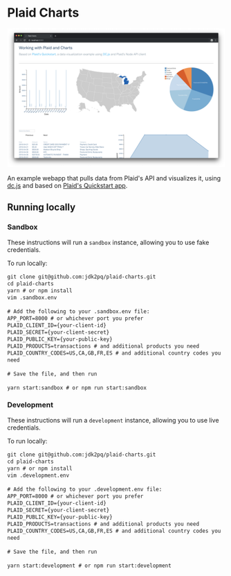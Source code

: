# Plaid Charts

![Plaid Charts](charts.png)

An example webapp that pulls data from Plaid's API and visualizes it, using [dc.js](https://dc-js.github.io/dc.js/) and based on [Plaid's Quickstart app](https://github.com/plaid/quickstart/tree/master/node).

## Running locally

### Sandbox
These instructions will run a `sandbox` instance, allowing you to use fake credentials. 

To run locally:

    git clone git@github.com:jdk2pq/plaid-charts.git
    cd plaid-charts
    yarn # or npm install
    vim .sandbox.env
    
    # Add the following to your .sandbox.env file:
    APP_PORT=8000 # or whichever port you prefer
    PLAID_CLIENT_ID={your-client-id}
    PLAID_SECRET={your-client-secret}
    PLAID_PUBLIC_KEY={your-public-key}
    PLAID_PRODUCTS=transactions # and additional products you need
    PLAID_COUNTRY_CODES=US,CA,GB,FR,ES # and additional country codes you need
 
    # Save the file, and then run
    
    yarn start:sandbox # or npm run start:sandbox
     
### Development
These instructions will run a `development` instance, allowing you to use live credentials. 

To run locally:

    git clone git@github.com:jdk2pq/plaid-charts.git
    cd plaid-charts
    yarn # or npm install
    vim .development.env
    
    # Add the following to your .development.env file:
    APP_PORT=8000 # or whichever port you prefer
    PLAID_CLIENT_ID={your-client-id}
    PLAID_SECRET={your-client-secret}
    PLAID_PUBLIC_KEY={your-public-key}
    PLAID_PRODUCTS=transactions # and additional products you need
    PLAID_COUNTRY_CODES=US,CA,GB,FR,ES # and additional country codes you need
 
    # Save the file, and then run
    
    yarn start:development # or npm run start:development
